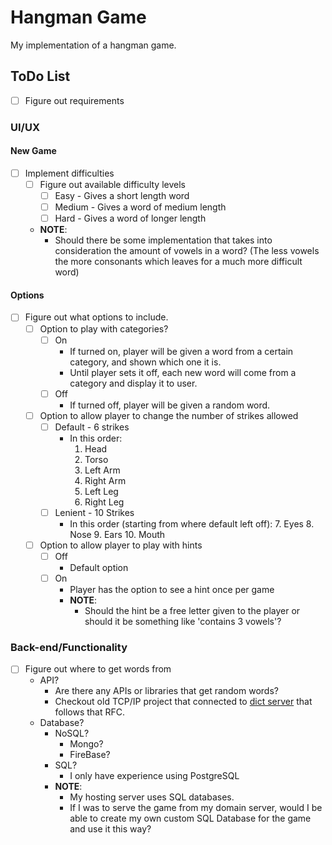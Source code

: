 # Hangman Game

My implementation of a hangman game.

## ToDo List

- [ ] Figure out requirements

### UI/UX

#### New Game
- [ ] Implement difficulties
    - [ ] Figure out available difficulty levels
        - [ ] Easy - Gives a short length word
        - [ ] Medium - Gives a word of medium length
        - [ ] Hard - Gives a word of longer length
    - **NOTE**:
        - Should there be some implementation that takes into consideration
        the amount of vowels in a word? (The less vowels the more consonants which leaves for a much more difficult word)

#### Options
- [ ] Figure out what options to include.
    - [ ] Option to play with categories?
        - [ ] On
            - If turned on, player will be given a word from a certain
            category, and shown which one it is.
            - Until player sets it off, each new word will come from a
            category and display it to user.
        - [ ] Off
            - If turned off, player will be given a random word.
    - [ ] Option to allow player to change the number of strikes allowed
        - [ ] Default - 6 strikes
            - In this order:
                1. Head
                2. Torso
                3. Left Arm
                4. Right Arm
                5. Left Leg
                6. Right Leg
        - [ ] Lenient - 10 Strikes
            - In this order (starting from where default left off):
                7. Eyes
                8. Nose
                9. Ears
                10. Mouth
    - [ ] Option to allow player to play with hints
        - [ ] Off
            - Default option
        - [ ] On
            - Player has the option to see a hint once per game
            - **NOTE**:
                - Should the hint be a free letter given to the player or should it be something like 'contains 3 vowels'?

### Back-end/Functionality

- [ ] Figure out where to get words from
    - API?
        - Are there any APIs or libraries that get random words?
        - Checkout old TCP/IP project that connected to [dict server](http://www.dict.org/bin/Dict) that follows that RFC.
    - Database?
        - NoSQL?
            - Mongo?
            - FireBase?
        - SQL?
            - I only have experience using PostgreSQL
        - **NOTE**:
            - My hosting server uses SQL databases.
            - If I was to serve the game from my domain server, would I
            be able to create my own custom SQL Database for the game and
            use it this way?